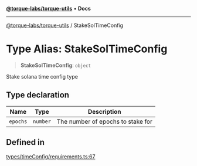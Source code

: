 [**@torque-labs/torque-utils**](../README.md) • **Docs**

***

[@torque-labs/torque-utils](../README.md) / StakeSolTimeConfig

# Type Alias: StakeSolTimeConfig

> **StakeSolTimeConfig**: `object`

Stake solana time config type

## Type declaration

| Name | Type | Description |
| ------ | ------ | ------ |
| `epochs` | `number` | The number of epochs to stake for |

## Defined in

[types/timeConfig/requirements.ts:67](https://github.com/torque-labs/torque-utils/blob/a612e615fa21888d00ebb7bf70f9910fab4be80a/types/timeConfig/requirements.ts#L67)
